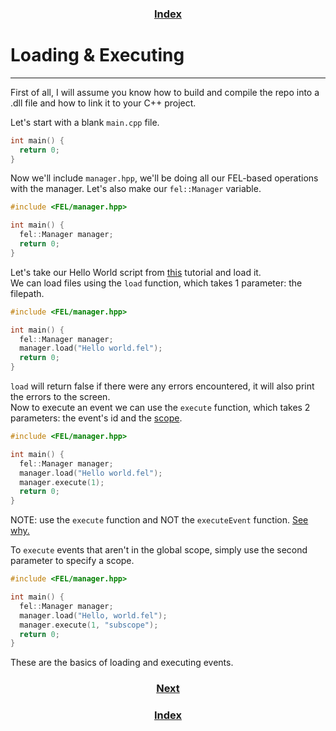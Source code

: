 <h3 align="center"><a href="index.html">Index</a></h3>

# Loading & Executing
-----

First of all, I will assume you know how to build and compile the repo into a .dll file and how to link it to your C++ project.

Let's start with a blank `main.cpp` file.
```cpp
int main() {
  return 0;
}
```

Now we'll include `manager.hpp`, we'll be doing all our FEL-based operations with the manager.
Let's also make our `fel::Manager` variable.

```cpp
#include <FEL/manager.hpp>

int main() {
  fel::Manager manager;
  return 0;
}
```

Let's take our Hello World script from [this](structure.html) tutorial and load it.  
We can load files using the `load` function, which takes 1 parameter: the filepath.

```cpp
#include <FEL/manager.hpp>

int main() {
  fel::Manager manager;
  manager.load("Hello world.fel");
  return 0;
}
```

`load` will return false if there were any errors encountered, it will also print the errors to the screen.  
Now to execute an event we can use the `execute` function, which takes 2 parameters: the event's id and the [scope](scope.html).

```cpp
#include <FEL/manager.hpp>

int main() {
  fel::Manager manager;
  manager.load("Hello world.fel");
  manager.execute(1);  
  return 0;
}
```
NOTE: use the `execute` function and NOT the `executeEvent` function. [See why.](custom-commands.html)

To `execute` events that aren't in the global scope, simply use the second parameter to specify a scope.  

```cpp
#include <FEL/manager.hpp>

int main() {
  fel::Manager manager;
  manager.load("Hello, world.fel");
  manager.execute(1, "subscope");
  return 0;
}
```

These are the basics of loading and executing events.

<h3 align="center"><a href="context.html">Next</a></h3>
<h3 align="center"><a href="index.html">Index</a></h3>
